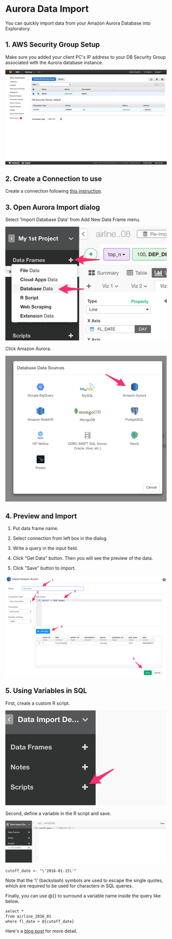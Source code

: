 # Aurora Data Import

You can quickly import data from your Amazon Aurora Database into Exploratory.

## 1. AWS Security Group Setup

Make sure you added your client PC's IP address to your DB Security Group associated with the Aurora database instance.

![](images/aws-security-group.png)

## 2. Create a Connection to use

Create a connection following [this instruction](connection.html).

## 3. Open Aurora Import dialog

Select 'Import Database Data' from Add New Data Frame menu.

![](images/import-db.png)

Click Amazon Aurora.

![](images/aurora.png)

## 4. Preview and Import

1. Put data frame name.

2. Select connection from left box in the dialog.

3. Write a query in the input field.

4. Click "Get Data" button. Then you will see the preview of the data.

5. Click "Save" button to import.

![](images/aurora-connection.png)

## 5. Using Variables in SQL

First, create a custom R script.

![](images/add_script.png)

Second, define a variable in the R script and save.

![](images/set_variables.png)

```
cutoff_date <- "\'2016-01-15\'"
```

Note that the ‘\’ (backslash) symbols are used to escape the single quotes, which are required to be used for characters in SQL queries.

Finally, you can use @{} to surround a variable name inside the query like below.

```
select *
from airline_2016_01
where fl_date > @{cutoff_date}
```

Here's a [blog post](https://blog.exploratory.io/using-variables-in-sql-query-2740924d9f20#.bdcn5v68x) for more detail.
